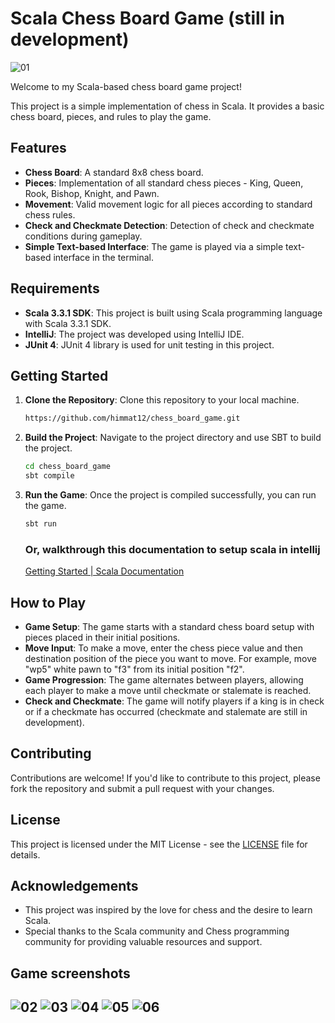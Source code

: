 # Scala Chess Board Game (still in development)

![01](https://github.com/himmat12/chess_board_game/assets/48753714/2d16cd58-12ae-4050-b03e-56f371deeb76)

Welcome to my Scala-based chess board game project!

This project is a simple implementation of chess in Scala. It provides a basic chess board, pieces, and rules to play the game.

## Features

- **Chess Board**: A standard 8x8 chess board.
- **Pieces**: Implementation of all standard chess pieces - King, Queen, Rook, Bishop, Knight, and Pawn.
- **Movement**: Valid movement logic for all pieces according to standard chess rules.
- **Check and Checkmate Detection**: Detection of check and checkmate conditions during gameplay.
- **Simple Text-based Interface**: The game is played via a simple text-based interface in the terminal.

## Requirements

- **Scala 3.3.1 SDK**: This project is built using Scala programming language with Scala 3.3.1 SDK.
- **IntelliJ**: The project was developed using IntelliJ IDE.
- **JUnit 4**: JUnit 4 library is used for unit testing in this project.

## Getting Started

1. **Clone the Repository**: Clone this repository to your local machine.
   ```bash
   https://github.com/himmat12/chess_board_game.git
   ```
2. **Build the Project**: Navigate to the project directory and use SBT to build the project.
   ```bash
   cd chess_board_game
   sbt compile
   ```
3. **Run the Game**: Once the project is compiled successfully, you can run the game.
   ```bash
   sbt run
   ```
   ### Or, walkthrough this documentation to setup scala in intellij
   [Getting Started | Scala Documentation](https://docs.scala-lang.org/getting-started/index.html)

## How to Play

- **Game Setup**: The game starts with a standard chess board setup with pieces placed in their initial positions.
- **Move Input**: To make a move, enter the chess piece value and then destination position of the piece you want to move. For example, move "wp5" white pawn to "f3" from its initial position "f2".
- **Game Progression**: The game alternates between players, allowing each player to make a move until checkmate or stalemate is reached.
- **Check and Checkmate**: The game will notify players if a king is in check or if a checkmate has occurred (checkmate and stalemate are still in development).

## Contributing

Contributions are welcome! If you'd like to contribute to this project, please fork the repository and submit a pull request with your changes.

## License

This project is licensed under the MIT License - see the [LICENSE](LICENSE) file for details.

## Acknowledgements

- This project was inspired by the love for chess and the desire to learn Scala.
- Special thanks to the Scala community and Chess programming community for providing valuable resources and support.


## Game screenshots
![02](https://github.com/himmat12/chess_board_game/assets/48753714/545c3d1c-13eb-4d9e-b513-c1b5e32259aa)
![03](https://github.com/himmat12/chess_board_game/assets/48753714/20ec6813-bd86-462b-a9ed-474e3311a01b)
![04](https://github.com/himmat12/chess_board_game/assets/48753714/7e0277c1-8ded-4e00-a9f4-9bbb355bdf53)
![05](https://github.com/himmat12/chess_board_game/assets/48753714/5c4d613b-dbe7-4694-9523-5db2f15dbaa5)
![06](https://github.com/himmat12/chess_board_game/assets/48753714/51bf01f2-46c0-4e2c-98bc-9237e2a22b4d)
---
